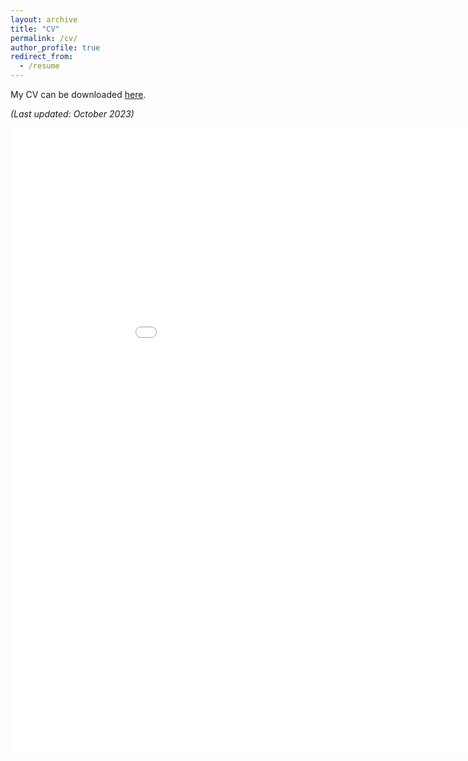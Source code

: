 ```yaml
---
layout: archive
title: "CV"
permalink: /cv/
author_profile: true
redirect_from:
  - /resume
---
```


My CV can be downloaded [here](../files/CV_Oct2023.pdf).

*(Last updated: October 2023)*

<embed src="../files/CV_Oct2023.pdf" width="1000" height="1000" type="application/pdf"/>
